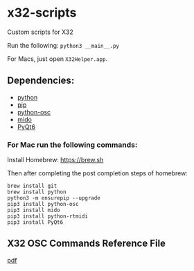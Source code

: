 # x32-scripts
Custom scripts for X32

Run the following: `python3 __main__.py`

For Macs, just open `X32Helper.app`.

## Dependencies:

- [python](https://www.python.org/downloads/)
- [pip](https://pip.pypa.io/en/stable/installation/)
- [python-osc](https://pypi.org/project/python-osc/)
- [mido](https://mido.readthedocs.io/en/latest/installing.html)
- [PyQt6](https://pypi.org/project/PyQt6/)

### For Mac run the following commands:

Install Homebrew: https://brew.sh

Then after completing the post completion steps of homebrew:

```
brew install git
brew install python
python3 -m ensurepip --upgrade
pip3 install python-osc
pip3 install mido
pip3 install python-rtmidi
pip3 install PyQt6
```

## X32 OSC Commands Reference File

[pdf](https://wiki.munichmakerlab.de/images/1/17/UNOFFICIAL_X32_OSC_REMOTE_PROTOCOL_%281%29.pdf)